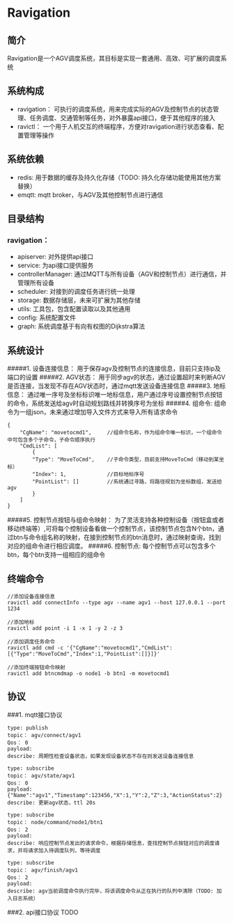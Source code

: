 # Ravigation
## 简介
Ravigation是一个AGV调度系统，其目标是实现一套通用、高效、可扩展的调度系统
## 系统构成
* ravigation： 可执行的调度系统，用来完成实际的AGV及控制节点的状态管理、任务调度、交通管制等任务，对外暴露api接口，便于其他程序的接入
* ravictl： 一个用于人机交互的终端程序，方便对ravigation进行状态查看、配置管理等操作
## 系统依赖
* redis: 用于数据的缓存及持久化存储（TODO: 持久化存储功能使用其他方案替换）
* emqtt: mqtt broker，与AGV及其他控制节点进行通信
## 目录结构
### ravigation：
* apiserver: 对外提供api接口
* service: 为api接口提供服务
* controllerManager: 通过MQTT与所有设备（AGV和控制节点）进行通信，并管理所有设备
* scheduler: 对接到的调度任务进行统一处理
* storage: 数据存储层，未来可扩展为其他存储
* utils: 工具包，包含配置读取以及其他通用
* config: 系统配置文件
* graph: 系统调度基于有向有权图的Dijkstra算法
## 系统设计
#####1. 设备连接信息： 用于保存agv及控制节点的连接信息，目前只支持ip及端口的设置
#####2. AGV状态： 用于同步agv的状态，通过设置超时来判断AGV是否连接，当发现不存在AGV状态时，通过mqtt发送设备连接信息
#####3. 地标信息： 通过唯一序号及坐标标识唯一地标信息，用户通过序号设置控制节点按钮的命令，系统发送给agv时自动规划路线并转换序号为坐标
#####4. 组命令: 组命令为一组json，未来通过增加导入文件方式来导入所有请求命令
```
{
    "CgName": "movetocmd1",     //组命令名称，作为组命令唯一标识，一个组命令中可包含多个子命令，子命令顺序执行
    "CmdList": [
        {
        "Type": "MoveToCmd",    //子命令类型，目前支持MoveToCmd（移动到某坐标）
        "Index": 1,             //目标地标序号
        "PointList": []         //系统通过寻路，将路径规划为坐标数组，发送给agv
        }
    ]
}
```
#####5. 控制节点按钮与组命令映射： 为了灵活支持各种控制设备（按钮盒或者移动终端等）,可将每个控制设备看做一个控制节点，该控制节点包含N个btn，通过btn与命令组名称的映射，在接到控制节点的btn消息时，通过映射查询，找到对应的组命令进行相应调度。
#####6. 控制节点: 每个控制节点可以包含多个btn，每个btn支持一组相应的组命令
## 终端命令
```
//添加设备连接信息
ravictl add connectInfo --type agv --name agv1 --host 127.0.0.1 --port 1234

//添加地标
ravictl add point -i 1 -x 1 -y 2 -z 3

//添加调度任务命令
ravictl add cmd -c '{"CgName":"movetocmd1","CmdList":[{"Type":"MoveToCmd","Index":1,"PointList":[]}]}'

//添加终端按钮命令映射
ravictl add btncmdmap -o node1 -b btn1 -m movetocmd1
```
## 协议
###1. mqtt接口协议
```
type: publish
topic： agv/connect/agv1
Qos： 0
payload:
describe: 周期性检查设备状态，如果发现设备状态不存在则发送设备连接信息

```
```
type: subscribe
topic： agv/state/agv1
Qos： 0
payload: {"Name":"agv1","Timestamp":123456,"X":1,"Y":2,"Z":3,"ActionStatus":2}
describe: 更新agv状态，ttl 20s

```
```
type: subscribe
topic： node/command/node1/btn1
Qos： 2
payload:
describe: 响应控制节点发出的请求命令，根据存储信息，查找控制节点按钮对应的调度请求，并将请求加入待调度队列，等待调度

```
```
type: subscribe
topic： agv/finish/agv1
Qos： 2
payload:
describe: agv当前调度命令执行完毕，将该调度命令从正在执行的队列中清除（TODO: 加入日志系统）

```

###2. api接口协议
TODO
